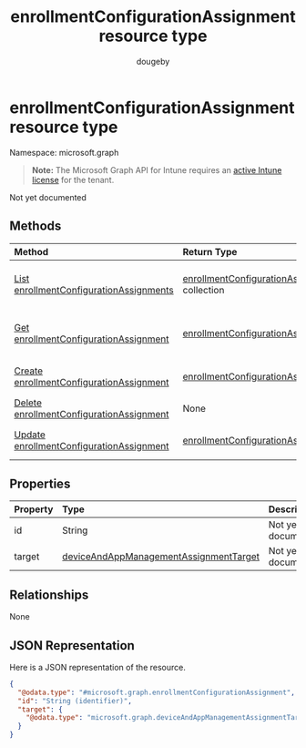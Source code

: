 ﻿---
title: "enrollmentConfigurationAssignment resource type"
description: "Not yet documented"
author: "dougeby"
localization_priority: Normal
ms.prod: "intune"
doc_type: resourcePageType
---

# enrollmentConfigurationAssignment resource type

Namespace: microsoft.graph

> **Note:** The Microsoft Graph API for Intune requires an [active Intune license](https://go.microsoft.com/fwlink/?linkid=839381) for the tenant.

Not yet documented

## Methods

| Method                                                                                                           | Return Type                                                                                                         | Description                                                                                                                                                |
| :--------------------------------------------------------------------------------------------------------------- | :------------------------------------------------------------------------------------------------------------------ | :--------------------------------------------------------------------------------------------------------------------------------------------------------- |
| [List enrollmentConfigurationAssignments](../api/intune-onboarding-enrollmentconfigurationassignment-list.md)    | [enrollmentConfigurationAssignment](../resources/intune-onboarding-enrollmentconfigurationassignment.md) collection | List properties and relationships of the [enrollmentConfigurationAssignment](../resources/intune-onboarding-enrollmentconfigurationassignment.md) objects. |
| [Get enrollmentConfigurationAssignment](../api/intune-onboarding-enrollmentconfigurationassignment-get.md)       | [enrollmentConfigurationAssignment](../resources/intune-onboarding-enrollmentconfigurationassignment.md)            | Read properties and relationships of the [enrollmentConfigurationAssignment](../resources/intune-onboarding-enrollmentconfigurationassignment.md) object.  |
| [Create enrollmentConfigurationAssignment](../api/intune-onboarding-enrollmentconfigurationassignment-create.md) | [enrollmentConfigurationAssignment](../resources/intune-onboarding-enrollmentconfigurationassignment.md)            | Create a new [enrollmentConfigurationAssignment](../resources/intune-onboarding-enrollmentconfigurationassignment.md) object.                              |
| [Delete enrollmentConfigurationAssignment](../api/intune-onboarding-enrollmentconfigurationassignment-delete.md) | None                                                                                                                | Deletes a [enrollmentConfigurationAssignment](../resources/intune-onboarding-enrollmentconfigurationassignment.md).                                        |
| [Update enrollmentConfigurationAssignment](../api/intune-onboarding-enrollmentconfigurationassignment-update.md) | [enrollmentConfigurationAssignment](../resources/intune-onboarding-enrollmentconfigurationassignment.md)            | Update the properties of a [enrollmentConfigurationAssignment](../resources/intune-onboarding-enrollmentconfigurationassignment.md) object.                |

## Properties

| Property | Type                                                                                                           | Description        |
| :------- | :------------------------------------------------------------------------------------------------------------- | :----------------- |
| id       | String                                                                                                         | Not yet documented |
| target   | [deviceAndAppManagementAssignmentTarget](../resources/intune-shared-deviceandappmanagementassignmenttarget.md) | Not yet documented |

## Relationships

None

## JSON Representation

Here is a JSON representation of the resource.

<!-- {
  "blockType": "resource",
  "keyProperty": "id",
  "@odata.type": "microsoft.graph.enrollmentConfigurationAssignment"
}
-->

```json
{
  "@odata.type": "#microsoft.graph.enrollmentConfigurationAssignment",
  "id": "String (identifier)",
  "target": {
    "@odata.type": "microsoft.graph.deviceAndAppManagementAssignmentTarget"
  }
}
```
